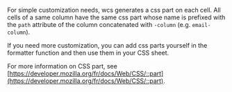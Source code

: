 For simple customization needs, wcs generates a css part on each cell. All cells of a same column have the same css part
whose name is prefixed with the `path` attribute of the column concatenated with `-column` (e.g. `email-column`).

If you need more customization, you can add css parts yourself in the formatter function and then use them in your CSS sheet.

For more information on CSS part, see [https://developer.mozilla.org/fr/docs/Web/CSS/::part](https://developer.mozilla.org/fr/docs/Web/CSS/::part).